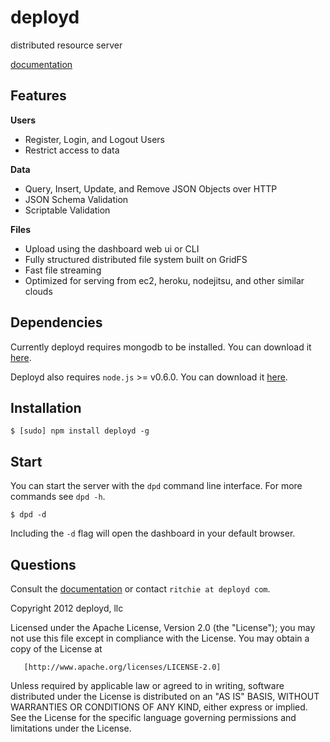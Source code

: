 # deployd

distributed resource server

[documentation](http://deployd.github.com/deployd)

## Features

**Users**

  - Register, Login, and Logout Users
  - Restrict access to data
  
**Data** 

  - Query, Insert, Update, and Remove JSON Objects over HTTP
  - JSON Schema Validation
  - Scriptable Validation
  
**Files**

  - Upload using the dashboard web ui or CLI
  - Fully structured distributed file system built on GridFS
  - Fast file streaming
  - Optimized for serving from ec2, heroku, nodejitsu, and other similar clouds

## Dependencies

Currently deployd requires mongodb to be installed. You can download it [here](http://www.mongodb.org/downloads).

Deployd also requires `node.js` >= v0.6.0. You can download it [here](http://nodejs.org/#download).

## Installation

    $ [sudo] npm install deployd -g
    
## Start

You can start the server with the `dpd` command line interface. For more commands see `dpd -h`.

    $ dpd -d
    
Including the `-d` flag will open the dashboard in your default browser.

## Questions

Consult the [documentation](http://deployd.github.com/deployd) or contact `ritchie at deployd com`.

Copyright 2012 deployd, llc

Licensed under the Apache License, Version 2.0 (the "License");
you may not use this file except in compliance with the License.
You may obtain a copy of the License at

       [http://www.apache.org/licenses/LICENSE-2.0]

Unless required by applicable law or agreed to in writing, software
distributed under the License is distributed on an "AS IS" BASIS,
WITHOUT WARRANTIES OR CONDITIONS OF ANY KIND, either express or implied.
See the License for the specific language governing permissions and
limitations under the License.
